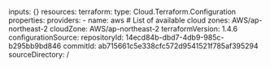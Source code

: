 inputs: {}
resources:
  terraform:
    type: Cloud.Terraform.Configuration
    properties:
      providers:
        - name: aws
        # List of available cloud zones: AWS/ap-northeast-2
          cloudZone: AWS/ap-northeast-2
      terraformVersion: 1.4.6
      configurationSource:
        repositoryId: 14ecd84b-dbd7-4db9-985c-b295bb9bd846
        commitId: ab715661c5e338cfc572d9541521f785af395294
        sourceDirectory: /
